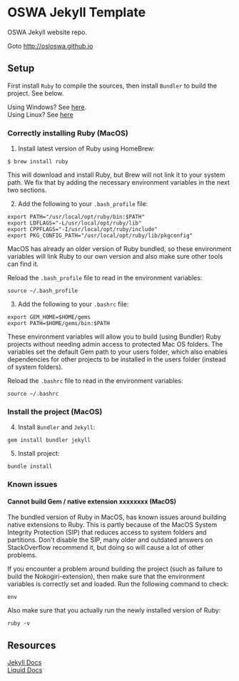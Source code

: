 # OSWA Jekyll Template

OSWA Jekyll website repo.

Goto http://osloswa.github.io

## Setup

First install `Ruby` to compile the sources, then install `Bundler` to build the project. See below.

Using Windows? See [here](https://jekyllrb.com/docs/installation/windows/).  
Using Linux? See [here](https://jekyllrb.com/docs/installation/ubuntu/)  

### Correctly installing Ruby (MacOS)

1. Install latest version of Ruby using HomeBrew:

```
$ brew install ruby
```

This will download and install Ruby, but Brew will not link it to your system path. We fix that by adding the necessary environment variables in the next two sections.

2. Add the following to your `.bash_profile` file:

```
export PATH="/usr/local/opt/ruby/bin:$PATH"                    
export LDFLAGS="-L/usr/local/opt/ruby/lib"
export CPPFLAGS="-I/usr/local/opt/ruby/include"
export PKG_CONFIG_PATH="/usr/local/opt/ruby/lib/pkgconfig"
```   

MacOS has already an older version of Ruby bundled, so these environment variables will link Ruby to our own version and also make sure other tools can find it.

Reload the `.bash_profile` file to read in the environment variables:

```
source ~/.bash_profile
```  

3. Add the following to your `.bashrc` file:

```
export GEM_HOME=$HOME/gems
export PATH=$HOME/gems/bin:$PATH
```  

These environment variables will allow you to build (using Bundler) Ruby projects without needing admin access to protected Mac OS folders. The variables set the default Gem path to your users folder, which also enables dependencies for other projects to be installed in the users folder (instead of system folders).

Reload the `.bashrc` file to read in the environment variables:

```
source ~/.bashrc
```  

### Install the project (MacOS)

4. Install `Bundler` and `Jekyll`:

`gem install bundler jekyll`

5. Install project:

`bundle install`

### Known issues

#### Cannot build Gem / native extension xxxxxxxx (MacOS)

The bundled version of Ruby in MacOS, has known issues around building native extensions to Ruby. This is partly because of the MacOS System Integrity Protection (SIP) that reduces access to system folders and partitions. Don't disable the SIP, many older and outdated answers on StackOverflow recommend it, but doing so will cause a lot of other problems.

If you encounter a problem around building the project (such as failure to build the Nokogiri-extension), then make sure that the environment variables is correctly set and loaded. Run the following command to check:

`env`

Also make sure that you actually run the newly installed version of Ruby:

`ruby -v`

## Resources

[Jekyll Docs](https://jekyllrb.com/docs/)  
[Liquid Docs](https://shopify.github.io/liquid/)  
